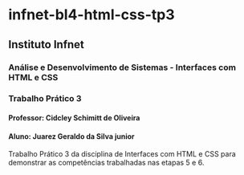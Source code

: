 # infnet-bl4-html-css-tp3
## Instituto Infnet
### Análise e Desenvolvimento de Sistemas - Interfaces com HTML e CSS
### Trabalho Prático 3
#### Professor: Cidcley Schimitt de Oliveira
#### Aluno: Juarez Geraldo da Silva junior
Trabalho Prático 3 da disciplina de Interfaces com HTML e CSS para demonstrar as competências trabalhadas nas etapas 5 e 6.
